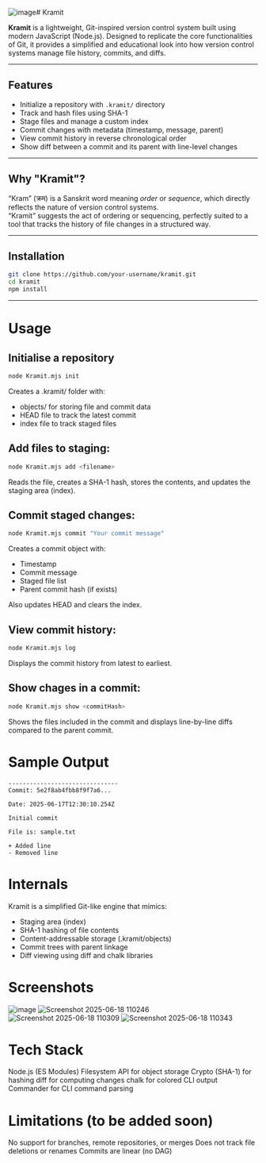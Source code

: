 ![image](https://github.com/user-attachments/assets/9297e752-db13-468c-81b4-1fbef62afe7d)# Kramit

**Kramit** is a lightweight, Git-inspired version control system built using modern JavaScript (Node.js). Designed to replicate the core functionalities of Git, it provides a simplified and educational look into how version control systems manage file history, commits, and diffs.

---

## Features

- Initialize a repository with `.kramit/` directory
- Track and hash files using SHA-1
- Stage files and manage a custom index
- Commit changes with metadata (timestamp, message, parent)
- View commit history in reverse chronological order
- Show diff between a commit and its parent with line-level changes

---

## Why "Kramit"?

“Kram” (क्रम) is a Sanskrit word meaning *order* or *sequence*, which directly reflects the nature of version control systems.  
“Kramit” suggests the act of ordering or sequencing, perfectly suited to a tool that tracks the history of file changes in a structured way.

---

## Installation

```bash
git clone https://github.com/your-username/kramit.git
cd kramit
npm install
```
---

# Usage

## Initialise a repository

```bash
node Kramit.mjs init
```

Creates a .kramit/ folder with:

- objects/ for storing file and commit data
- HEAD file to track the latest commit
- index file to track staged files

## Add files to staging:

```bash
node Kramit.mjs add <filename>
```

Reads the file, creates a SHA-1 hash, stores the contents, and updates the staging area (index).

## Commit staged changes:

```bash
node Kramit.mjs commit "Your commit message"
```

Creates a commit object with:

- Timestamp
- Commit message
- Staged file list
- Parent commit hash (if exists)

Also updates HEAD and clears the index.

## View commit history:

```bash
node Kramit.mjs log
```

Displays the commit history from latest to earliest.

## Show chages in a commit:

```bash
node Kramit.mjs show <commitHash>
```

Shows the files included in the commit and displays line-by-line diffs compared to the parent commit.

# Sample Output

```text
-------------------------------
Commit: 5e2f8ab4fbb8f9f7a6...

Date: 2025-06-17T12:30:10.254Z

Initial commit

File is: sample.txt

+ Added line
- Removed line
```

# Internals

Kramit is a simplified Git-like engine that mimics:

- Staging area (index)
- SHA-1 hashing of file contents
- Content-addressable storage (.kramit/objects)
- Commit trees with parent linkage
- Diff viewing using diff and chalk libraries

# Screenshots

![image](https://github.com/user-attachments/assets/3db69c30-bcb6-46b7-b57b-a4a839a28388)
![Screenshot 2025-06-18 110246](https://github.com/user-attachments/assets/1a1f95d9-f5ed-44ab-b03d-732377500d16)
![Screenshot 2025-06-18 110309](https://github.com/user-attachments/assets/22a7c60e-85b3-4fd9-9ee2-a1f9f19db03d)
![Screenshot 2025-06-18 110343](https://github.com/user-attachments/assets/887a275a-4727-4ab2-941f-2af4bee26e86)

# Tech Stack

Node.js (ES Modules)
Filesystem API for object storage
Crypto (SHA-1) for hashing
diff for computing changes
chalk for colored CLI output
Commander for CLI command parsing

# Limitations (to be added soon)

No support for branches, remote repositories, or merges
Does not track file deletions or renames
Commits are linear (no DAG)
